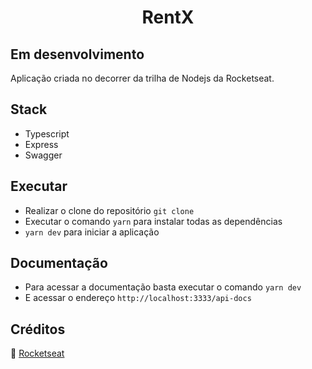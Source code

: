 <h1 align="center"> RentX</h1>

##  Em desenvolvimento

Aplicação criada no decorrer da trilha de Nodejs da Rocketseat.

## Stack

- Typescript
- Express
- Swagger

## Executar

- Realizar o clone do repositório `git clone`
- Executar o comando `yarn` para instalar todas as dependências
- `yarn dev` para iniciar a aplicação

## Documentação

- Para acessar a documentação basta executar o comando `yarn dev `
- E acessar o endereço `http://localhost:3333/api-docs`

## Créditos

🚀 [Rocketseat](https://www.rocketseat.com.br)
